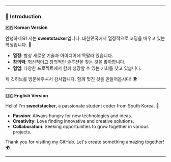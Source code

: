 
---

### 🌟 Introduction

**🇰🇷 Korean Version**

안녕하세요! 저는 **sweetstacker**입니다. 대한민국에서 열정적으로 코딩을 배우고 있는 학생입니다. 🚀

- **열정**: 항상 새로운 기술과 아이디어에 목말라 있습니다.
- **창의력**: 혁신적이고 창의적인 솔루션을 찾는 것을 좋아합니다.
- **협업**: 다양한 프로젝트에서 함께 성장할 수 있는 기회를 찾고 있습니다.

제 깃허브를 방문해주셔서 감사합니다. 함께 멋진 것을 만들어봅시다! 🌍

---

**🇺🇸 English Version**

Hello! I'm **sweetstacker**, a passionate student coder from South Korea. 🚀

- **Passion**: Always hungry for new technologies and ideas.
- **Creativity**: Love finding innovative and creative solutions.
- **Collaboration**: Seeking opportunities to grow together in various projects.

Thank you for visiting my GitHub. Let's create something amazing together! 🌍

---
